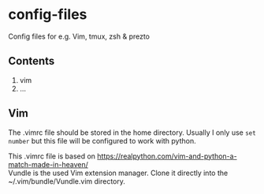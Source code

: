# config-files
Config files for e.g. Vim, tmux, zsh &amp; prezto  

## Contents
1. vim
1. ...  

## Vim
The .vimrc file should be stored in the home directory. Usually I only use `set number` but this file will be configured to work with python.  

This .vimrc file is based on https://realpython.com/vim-and-python-a-match-made-in-heaven/  
Vundle is the used Vim extension manager. Clone it directly into the ~/.vim/bundle/Vundle.vim directory.

